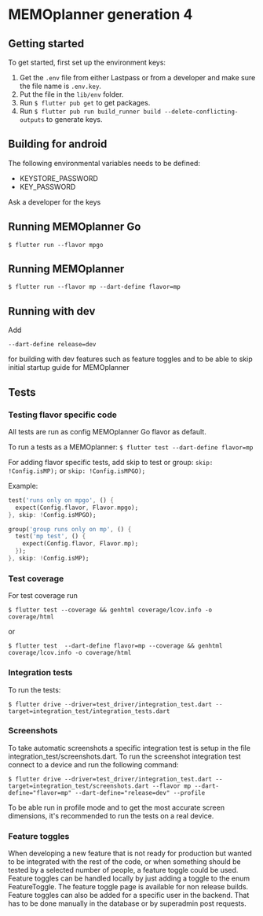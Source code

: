 # MEMOplanner generation 4

## Getting started

To get started, first set up the environment keys:

1. Get the `.env` file from either Lastpass or from a developer and make sure the file name is `.env.key`.
2. Put the file in the `lib/env` folder.
3. Run `$ flutter pub get` to get packages.
4. Run `$ flutter pub run build_runner build --delete-conflicting-outputs` to generate keys.

## Building for android

The following environmental variables needs to be defined:

- KEYSTORE_PASSWORD
- KEY_PASSWORD

Ask a developer for the keys

## Running MEMOplanner Go

`$ flutter run --flavor mpgo`

## Running MEMOplanner

`$ flutter run --flavor mp --dart-define flavor=mp`

## Running with dev

Add

`--dart-define release=dev`

for building with dev features such as feature toggles and to be able to skip initial startup guide for MEMOplanner

## Tests

### Testing flavor specific code

All tests are run as config MEMOplanner Go flavor as default.

To run a tests as a MEMOplanner:
`$ flutter test --dart-define flavor=mp`

For adding flavor specific tests, add skip to test or group: `skip: !Config.isMP);` or `skip: !Config.isMPGO);`

Example:

```dart
test('runs only on mpgo', () {
  expect(Config.flavor, Flavor.mpgo);
}, skip: !Config.isMPGO);

group('group runs only on mp', () {
  test('mp test', () {
    expect(Config.flavor, Flavor.mp);
  });
}, skip: !Config.isMP);
```

### Test coverage

For test coverage run

`$ flutter test --coverage && genhtml coverage/lcov.info -o coverage/html`

or

`$ flutter test  --dart-define flavor=mp --coverage && genhtml coverage/lcov.info -o coverage/html`

### Integration tests

To run the tests:

`$ flutter drive --driver=test_driver/integration_test.dart --target=integration_test/integration_tests.dart`

### Screenshots

To take automatic screenshots a specific integration test is setup in the file integration_test/screenshots.dart.
To run the screenshot integration test connect to a device and run the following command:

`$ flutter drive --driver=test_driver/integration_test.dart --target=integration_test/screenshots.dart --flavor mp --dart-define="flavor=mp" --dart-define="release=dev" --profile`

To be able run in profile mode and to get the most accurate screen dimensions, it's recommended to run the tests on a real device.

### Feature toggles

When developing a new feature that is not ready for production but wanted to be integrated with the rest of the code, or when something should be tested by a selected number of people, a feature toggle could be used. Feature toggles can be handled locally by just adding a toggle to the enum FeatureToggle. The feature toggle page is available for non release builds. Feature toggles can also be added for a specific user in the backend. That has to be done manually in the database or by superadmin post requests.
